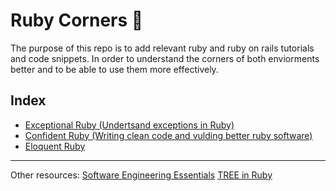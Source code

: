 # Ruby Corners 💯

The purpose of this repo is to add relevant ruby and ruby on rails tutorials and code snippets.
In order to understand the corners of both enviorments better and to be able to use them more effectively.

## Index

- [Exceptional Ruby (Undertsand exceptions in Ruby)](https://github.com/daniel-enqz/exceptional-ruby/tree/master/exeptional_ruby)
- [Confident Ruby (Writing clean code and vulding better ruby software)](https://github.com/daniel-enqz/ruby-corners-100/tree/master/confident_ruby)
- [Eloquent Ruby](https://github.com/daniel-enqz/ruby-corners-100/tree/master/confident_ruby)

---

Other resources: 
[Software Engineering Essentials](https://github.com/daniel-enqz/daniel-enqz/tree/main/PROGRAMMING_COURSE💙)
[TREE in Ruby](https://github.com/daniel-enqz/daniel-enqz/tree/main/PROGRAMMING_COURSE💙)
